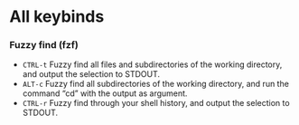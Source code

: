 # All keybinds

### Fuzzy find (fzf)
- `CTRL-t`	Fuzzy find all files and subdirectories of the working directory, and output the selection to STDOUT.
- `ALT-c`	Fuzzy find all subdirectories of the working directory, and run the command “cd” with the output as argument.
- `CTRL-r`	Fuzzy find through your shell history, and output the selection to STDOUT.